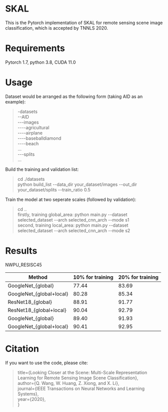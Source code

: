 # SKAL
This is the Pytorch implementation of SKAL for remote sensing scene image classification, which is accepted by TNNLS 2020.

# Requirements
Pytorch 1.7, python 3.8, CUDA 11.0  

# Usage
Dataset would be arranged as the following form (taking AID as an example):
> -datasets  
> --AID  
  >   ---images  
      ----agricultural  
      ----airplane  
      ----baseballdiamond  
      ----beach  
      ...  
  >   ---splits  
  >   ...
  
Build the training and validation list:
> cd ./datasets  
> python build_list  --data_dir your_dataset/images  --out_dir your_dataset/splits  --train_ratio 0.5  

Train the model at two seperate scales (followed by validation):  
> cd ..  
> firstly, training global_area: python main.py  --dataset selected_dataset  --arch selected_cnn_arch  --mode s1  
> second, training local_area:   python main.py  --dataset selected_dataset  --arch selected_cnn_arch  --mode s2  

# Results
NWPU_RESISC45  

|  Method                   | 10\% for training | 20\% for training |
|     ----                  |      ----         |      ----         |
| GoogleNet_{global}        |      77.44        |      83.69        |
| GoogleNet_{global+local}  |      80.28        |      85.34        |
| ResNet18_{global}         |      88.91        |      91.77        |
| ResNet18_{global+local}   |      90.04        |      92.79        |
| GoogleNet_{global}        |      89.40        |      91.93        |
| GoogleNet_{global+local}  |      90.41        |      92.95        |



# Citation
If you want to use the code, please cite: 
> title={Looking Closer at the Scene: Multi-Scale Representation Learning for Remote Sensing Image Scene Classification},  
> author={Q. Wang, W. Huang, Z. Xiong, and X. Li},  
> journal={IEEE Transactions on Neural Networks and Learning Systems},  
> year={2020},  
> }
